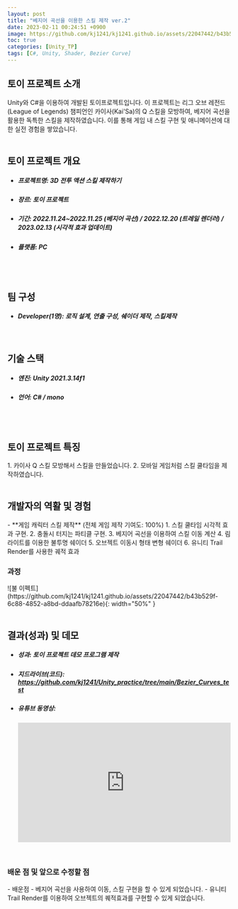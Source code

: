 ```yaml
---
layout: post
title: "베지어 곡선을 이용한 스킬 제작 ver.2"
date: 2023-02-11 00:24:51 +0900
image: https://github.com/kj1241/kj1241.github.io/assets/22047442/b43b529f-6c88-4852-a8bd-ddaafb78216e
toc: true
categories: [Unity_TP]
tags: [C#, Unity, Shader, Bezier Curve]
---
```


<h2><green1_h2> 토이 프로젝트 소개 </green1_h2></h2>
Unity와 C#을 이용하여 개발된 토이프로젝트입니다.  
이 프로젝트는 리그 오브 레전드(League of Legends) 챔피언인 카이사(Kai'Sa)의 Q 스킬을 모방하여, 베지어 곡선을 활용한 독특한 스킬을 제작하였습니다.  
이를 통해 게임 내 스킬 구현 및 애니메이션에 대한 실전 경험을 쌓았습니다.  

<br>
<br>
<h2><green1_h2> 토이 프로젝트 개요 </green1_h2></h2><ul>
<li><h5><green1_h5>프로젝트명: </green1_h5><span> 3D 전투 액션 스킬 제작하기 </span></h5></li>
<li><h5><green1_h5>장르: </green1_h5><span> 토이 프로젝트</span></h5></li>
<li><h5><green1_h5>기간: </green1_h5><span> 2022.11.24~2022.11.25 (베지어 곡선) / 2022.12.20 (트레일 렌더러) / 2023.02.13 (시각적 효과 업데이트)</span></h5></li>
<li><h5><green1_h5>플랫폼: </green1_h5><span> PC </span></h5></li></ul>


<br>
<br>
<h2><green1_h2> 팀 구성 </green1_h2></h2><ul> 
<li><h5><green1_h5>Developer(1명): </green1_h5><span> 로직 설계, 연출 구성, 쉐이더 제작, 스킬제작 </span></h5></li>
</ul>

<br>
<h2><green1_h2> 기술 스택 </green1_h2></h2><ul>
<li><h5><green1_h5>엔진: </green1_h5><span> Unity 2021.3.14f1 </span></h5></li>
<li><h5><green1_h5>언어: </green1_h5><span> C# / mono </span></h5></li>
</ul>


<br>
<br>
<h2 ><green1_h2> 토이 프로젝트 특징 </green1_h2></h2>
1. 카이사 Q 스킬 모방해서 스킬을 만들었습니다.
2. 모바일 게임처럼 스킬 쿨타임을 제작하였습니다.


<br>
<br>
<h2><green1_h2> 개발자의 역활 및 경험 </green1_h2></h2>
- **게임 캐릭터 스킬 제작** <span><red1_error>(전체 게임 제작 기여도: 100%)</red1_error></span>
   1. 스킬 쿨타임 시각적 효과 구현.
   2. 충돌시 터지는 파티클 구현.
   3. 베지어 곡선을 이용하여 스킬 이동 계산
   4. 림 라이트를 이용한 불투명 쉐이더
   5. 오브젝트 이동시 형태 변형 쉐이더
   6. 유니티 Trail Render를 사용한 궤적 효과 


<br>
<h3><green1_h3> 과정 </green1_h3></h3>
![불 이펙트](https://github.com/kj1241/kj1241.github.io/assets/22047442/b43b529f-6c88-4852-a8bd-ddaafb78216e){: width="50%" }



<br>
<br>
<h2><green1_h2> 결과(성과) 및 데모 </green1_h2></h2>
<ul>
<li><h5><green1_h5>성과: </green1_h5><span> 토이 프로젝트 데모 프로그램 제작 </span></h5></li>
<li><h5><green1_h5>지드라이브(코드): </green1_h5><span> 
<a href="https://github.com/kj1241/Unity_practice/tree/main/Bezier_Curves_test">https://github.com/kj1241/Unity_practice/tree/main/Bezier_Curves_test</a> </span></h5></li>
<li><h5><green1_h5>유튜브 동영상: </green1_h5></h5>
<iframe width="100%" style="aspect-ratio:16/9" src="https://www.youtube.com/embed/D5vNHpiF63I" title="Skill imitation bezier curve (기능 추가)" frameborder="0" allow="accelerometer; autoplay; clipboard-write; encrypted-media; gyroscope; picture-in-picture; web-share" allowfullscreen></iframe>
</li>
</ul>

<br>
<h3><green1_h3> 배운 점 및 앞으로 수정할 점 </green1_h3></h3>
- 배운점
    - 베지어 곡선을 사용하여 이동, 스킬 구현을 할 수 있게 되었습니다.
    - 유니티 Trail Render를 이용하여 오브젝트의 퀘적효과를 구현할 수 있게 되었습니다.
